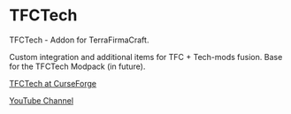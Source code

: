 # TFCTech
TFCTech - Addon for TerraFirmaCraft.

Custom integration and additional items for TFC + Tech-mods fusion.
Base for the TFCTech Modpack (in future).

[TFCTech at CurseForge](http://minecraft.curseforge.com/projects/tfctech-addon)

[YouTube Channel](https://www.youtube.com/channel/UCFV8G0ANkGbl05r0R9rloBQ)